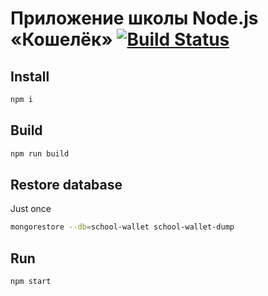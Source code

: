 # Приложение школы Node.js «Кошелёк» [![Build Status](https://travis-ci.org/sutarmin/node-school-wallet-app.svg?branch=master)](https://travis-ci.org/sutarmin/node-school-wallet-app)

## Install
```sh
npm i
```
## Build
```sh
npm run build
```
## Restore database
Just once
```sh
mongorestore --db=school-wallet school-wallet-dump
```

## Run
```sh
npm start
```
